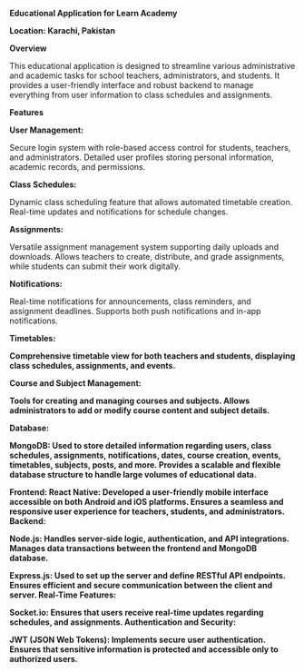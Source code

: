  <strong>Educational Application for Learn Academy</strong>
 
<strong>Location: Karachi, Pakistan </strong>


<strong>Overview</strong>

This educational application is designed to streamline various administrative and academic tasks for school teachers, administrators, and students. It provides a user-friendly interface and robust backend to manage everything from user information to class schedules and assignments.

<strong>Features</strong>

<strong>User Management:</strong>

Secure login system with role-based access control for students, teachers, and administrators.
Detailed user profiles storing personal information, academic records, and permissions.

<strong>Class Schedules:</strong>

Dynamic class scheduling feature that allows automated timetable creation.
Real-time updates and notifications for schedule changes.

<strong>Assignments:</strong>

Versatile assignment management system supporting daily uploads and downloads.
Allows teachers to create, distribute, and grade assignments, while students can submit their work digitally.

<strong>Notifications:</strong>

Real-time notifications for announcements, class reminders, and assignment deadlines.
Supports both push notifications and in-app notifications.

<strong>Timetables:<strong>

Comprehensive timetable view for both teachers and students, displaying class schedules, assignments, and events.

<strong>Course and Subject Management:<strong>

Tools for creating and managing courses and subjects.
Allows administrators to add or modify course content and subject details.

<strong>Database:<strong>

MongoDB:
Used to store detailed information regarding users, class schedules, assignments, notifications, dates, course creation, events, timetables, subjects, posts, and more.
Provides a scalable and flexible database structure to handle large volumes of educational data.

Frontend:
React Native:
Developed a user-friendly mobile interface accessible on both Android and iOS platforms.
Ensures a seamless and responsive user experience for teachers, students, and administrators.
Backend:

Node.js:
Handles server-side logic, authentication, and API integrations.
Manages data transactions between the frontend and MongoDB database.

Express.js:
Used to set up the server and define RESTful API endpoints.
Ensures efficient and secure communication between the client and server.
Real-Time Features:

Socket.io:
Ensures that users receive real-time updates regarding schedules, and assignments.
Authentication and Security:

JWT (JSON Web Tokens):
Implements secure user authentication.
Ensures that sensitive information is protected and accessible only to authorized users.

